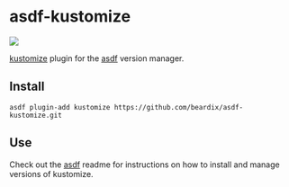 # asdf-kustomize

![](https://github.com/beardix/asdf-kustomize/workflows/ci/badge.svg)

[kustomize](https://github.com/kubernetes-sigs/kustomize) plugin for the [asdf](https://github.com/asdf-vm/asdf) version manager.

## Install

```
asdf plugin-add kustomize https://github.com/beardix/asdf-kustomize.git
```

## Use

Check out the [asdf](https://github.com/asdf-vm/asdf) readme for instructions on how to install and manage versions of kustomize.
